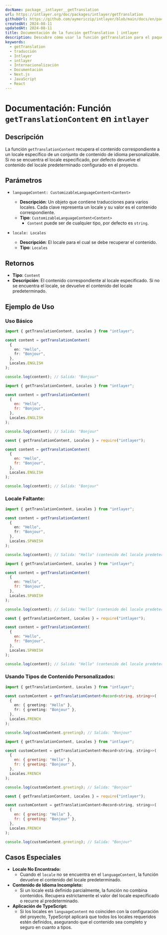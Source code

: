 ```yaml
---
docName: package__intlayer__getTranslation
url: https://intlayer.org/doc/packages/intlayer/getTranslation
githubUrl: https://github.com/aymericzip/intlayer/blob/main/docs/en/packages/intlayer/getTranslation.md
createdAt: 2024-08-11
updatedAt: 2024-08-11
title: Documentación de la función getTranslation | intlayer
description: Descubre cómo usar la función getTranslation para el paquete intlayer
keywords:
  - getTranslation
  - traducción
  - Intlayer
  - intlayer
  - Internacionalización
  - Documentación
  - Next.js
  - JavaScript
  - React
---
```


# Documentación: Función `getTranslationContent` en `intlayer`

## Descripción

La función `getTranslationContent` recupera el contenido correspondiente a un locale específico de un conjunto de contenido de idioma personalizable. Si no se encuentra el locale especificado, por defecto devuelve el contenido del locale predeterminado configurado en el proyecto.

## Parámetros

- `languageContent: CustomizableLanguageContent<Content>`

  - **Descripción**: Un objeto que contiene traducciones para varios locales. Cada clave representa un locale y su valor es el contenido correspondiente.
  - **Tipo**: `CustomizableLanguageContent<Content>`
    - `Content` puede ser de cualquier tipo, por defecto es `string`.

- `locale: Locales`

  - **Descripción**: El locale para el cual se debe recuperar el contenido.
  - **Tipo**: `Locales`

## Retornos

- **Tipo**: `Content`
- **Descripción**: El contenido correspondiente al locale especificado. Si no se encuentra el locale, se devuelve el contenido del locale predeterminado.

## Ejemplo de Uso

### Uso Básico

```typescript codeFormat="typescript"
import { getTranslationContent, Locales } from "intlayer";

const content = getTranslationContent(
  {
    en: "Hello",
    fr: "Bonjour",
  },
  Locales.ENGLISH
);

console.log(content); // Salida: "Bonjour"
```

```javascript codeFormat="esm"
import { getTranslationContent, Locales } from "intlayer";

const content = getTranslationContent(
  {
    en: "Hello",
    fr: "Bonjour",
  },
  Locales.ENGLISH
);

console.log(content); // Salida: "Bonjour"
```

```javascript codeFormat="commonjs"
const { getTranslationContent, Locales } = require("intlayer");

const content = getTranslationContent(
  {
    en: "Hello",
    fr: "Bonjour",
  },
  Locales.ENGLISH
);

console.log(content); // Salida: "Bonjour"
```

### Locale Faltante:

```typescript codeFormat="typescript"
import { getTranslationContent, Locales } from "intlayer";

const content = getTranslationContent(
  {
    en: "Hello",
    fr: "Bonjour",
  },
  Locales.SPANISH
);

console.log(content); // Salida: "Hello" (contenido del locale predeterminado)
```

```javascript codeFormat="esm"
import { getTranslationContent, Locales } from "intlayer";

const content = getTranslationContent(
  {
    en: "Hello",
    fr: "Bonjour",
  },
  Locales.SPANISH
);

console.log(content); // Salida: "Hello" (contenido del locale predeterminado)
```

```javascript codeFormat="commonjs"
const { getTranslationContent, Locales } = require("intlayer");

const content = getTranslationContent(
  {
    en: "Hello",
    fr: "Bonjour",
  },
  Locales.SPANISH
);

console.log(content); // Salida: "Hello" (contenido del locale predeterminado)
```

### Usando Tipos de Contenido Personalizados:

```typescript codeFormat="typescript"
import { getTranslationContent, Locales } from "intlayer";

const customContent = getTranslationContent<Record<string, string>>(
  {
    en: { greeting: "Hello" },
    fr: { greeting: "Bonjour" },
  },
  Locales.FRENCH
);

console.log(customContent.greeting); // Salida: "Bonjour"
```

```javascript codeFormat="esm"
import { getTranslationContent, Locales } from "intlayer";

const customContent = getTranslationContent<Record<string, string>>(
  {
    en: { greeting: "Hello" },
    fr: { greeting: "Bonjour" },
  },
  Locales.FRENCH
);

console.log(customContent.greeting); // Salida: "Bonjour"
```

```javascript codeFormat="commonjs"
const { getTranslationContent, Locales } = require("intlayer");

const customContent = getTranslationContent<Record<string, string>>(
  {
    en: { greeting: "Hello" },
    fr: { greeting: "Bonjour" },
  },
  Locales.FRENCH
);

console.log(customContent.greeting); // Salida: "Bonjour"
```

## Casos Especiales

- **Locale No Encontrado:**
  - Cuando el `locale` no se encuentra en el `languageContent`, la función devuelve el contenido del locale predeterminado.
- **Contenido de Idioma Incompleto:**
  - Si un locale está definido parcialmente, la función no combina contenidos. Recupera estrictamente el valor del locale especificado o recurre al predeterminado.
- **Aplicación de TypeScript:**
  - Si los locales en `languageContent` no coinciden con la configuración del proyecto, TypeScript aplicará que todos los locales requeridos estén definidos, asegurando que el contenido sea completo y seguro en cuanto a tipos.
